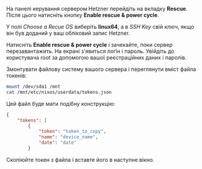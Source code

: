На панелі керування сервером Hetzner перейдіть на вкладку **Rescue**. Після цього натисніть кнопку **Enable rescue & power cycle**.

У полі *Choose a Recue OS* виберіть **linux64**, а в *SSH Key* свій ключ, якщо він був доданий у ваш обліковий запис Hetzner.

Натисніть **Enable rescue & power cycle** і зачекайте, поки сервер перезавантажить. На екрані з'явиться логін і пароль. Увійдіть до користувача root за допомогою вашої реєстраційних даних і паролів.

Змонтувати файлову систему вашого сервера і переглянути вміст файла токенів:

```sh
mount /dev/sda1 /mnt
cat /mnt/etc/nixos/userdata/tokens.json
```

Цей файл буде мати подібну конструкцію:

```json
{
    "tokens": [
        {
            "token": "token_to_copy",
            "name": "device_name",
            "date": "date"
        }
```

Скопіюйте токен з файла і вставте його в наступне вікно.
